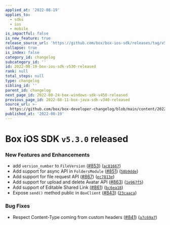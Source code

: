 ```yaml
---
applied_at: '2022-08-19'
applies_to:
  - sdks
  - ios
  - mobile
is_impactful: false
is_new_feature: true
release_source_url: 'https://github.com/box/box-ios-sdk/releases/tag/v5.3.0'
collapse: true
is_index: false
category_id: changelog
subcategory_id: ''
id: 2022-08-19-box-ios-sdk-v530-released
rank: null
total_steps: null
type: changelog
sibling_id: ''
parent_id: changelog
next_page_id: 2022-08-24-box-windows-sdk-v450-released
previous_page_id: 2022-08-11-box-java-sdk-v340-released
source_url: >-
  https://github.com/box/box-developer-changelog/blob/main/content/2022/08-19-box-ios-sdk-v530-released.md
published_at: '2022-08-19'
---
```

# Box iOS SDK `v5.3.0` released

### New Features and Enhancements

* add `version_number` to `FileVersion` ([#853][1]) ([`ac81667`][2])
* Add support for async API in `FoldersModule` ([#851][3]) ([`58b9dde`][4])
* Add support for file request API ([#867][5]) ([`ec7813e`][6])
* Add support for upload and delete Avatar API ([#863][7]) ([`1e967f5`][8])
* Add support of Editable Shared Link ([#861][9]) ([`bc6ea18`][10])
* Expose `send()` method public in `BoxClient` ([#843][11]) ([`23caaca`][12])

### Bug Fixes

* Respect Content-Type coming from custom headers ([#841][13]) ([`a7c69a7`][14])

[1]: https://github.com/box/box-ios-sdk/issues/853

[2]: https://github.com/box/box-ios-sdk/commit/ac81667ea409cbbe3de9be0c316c630ec6fbc2f5

[3]: https://github.com/box/box-ios-sdk/issues/851

[4]: https://github.com/box/box-ios-sdk/commit/58b9dde412eddc76915c99b960702f4af95b62a4

[5]: https://github.com/box/box-ios-sdk/issues/867

[6]: https://github.com/box/box-ios-sdk/commit/ec7813e31706c08aaaeac75debdba8d7802786cb

[7]: https://github.com/box/box-ios-sdk/issues/863

[8]: https://github.com/box/box-ios-sdk/commit/1e967f5a3eaafbeb894cf8289032ad8ce8664266

[9]: https://github.com/box/box-ios-sdk/issues/861

[10]: https://github.com/box/box-ios-sdk/commit/bc6ea18bf2e10bebeb62401a55001139f05c76df

[11]: https://github.com/box/box-ios-sdk/issues/843

[12]: https://github.com/box/box-ios-sdk/commit/23caaca5b6fe8ec1b23470193bc011a62c66d49f

[13]: https://github.com/box/box-ios-sdk/issues/841

[14]: https://github.com/box/box-ios-sdk/commit/a7c69a73c6142d4b82c718d2d311098dd2b70250